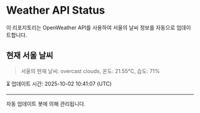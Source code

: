 
# Weather API Status

이 리포지토리는 OpenWeather API를 사용하여 서울의 날씨 정보를 자동으로 업데이트합니다.

## 현재 서울 날씨
> 서울의 현재 날씨: overcast clouds, 온도: 21.55°C, 습도: 71%

⏳ 업데이트 시간: 2025-10-02 10:41:07 (UTC)

---
자동 업데이트 봇에 의해 관리됩니다.
